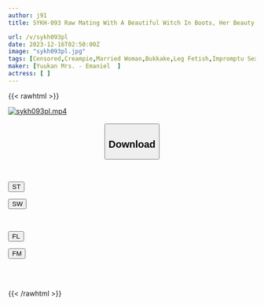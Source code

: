```yaml
---
author: j91
title: SYKH-093 Raw Mating With A Beautiful Witch In Boots, Her Beauty Melts Away With The Pleasure Of Being Penetrated...Yuho, 30 Years Old

url: /v/sykh093pl
date: 2023-12-16T02:50:00Z
image: "sykh093pl.jpg"
tags: [Censored,Creampie,Married Woman,Bukkake,Leg Fetish,Impromptu Sex	 ]
maker: [Yuukan Mrs. - Emaniel  ]
actress: [ ]
---
```



{{< rawhtml >}}

<div class="video" data-videoid="4dOPDMjbxAuKPxM">
    <a href="javascript:;">
        <img src="/v/sykh093pl/sykh093pl.jpg" width="WIDTH" height="HEIGHT" alt="sykh093pl.mp4" loading="lazy">
    </a>
</div>

<script type="text/javascript" src="https://j91.asia/asset/on-demand-st.js"></script>

<br>
  <link rel="stylesheet" href="https://j91.asia/asset/bs5.css">
  
  <center>
  <button class="btn btn-primary" type="button" data-bs-toggle="collapse" data-bs-target=".multi-collapse" aria-expanded="false" aria-controls="multiCollapseExample1 multiCollapseExample2"><h2>Download</h2></button></center>
</p>
<div class="row">
  <div class="col">
    <div class="collapse multi-collapse" id="multiCollapseExample1">
      <div class="card card-body">
	      	      <br>
<div class="buttons">  
<p><a href="https://streamtape.to/v/4dOPDMjbxAuKPxM" target="_blank"><button class="btn-hover color-3"><i class="fa fa-download"></i> ST</button></a></p>
<p><a href="https://flaswish.com/owc0z9xaid52" target="_blank"><button class="btn-hover color-2"><i class="fa fa-download"></i> SW</button></a></p></div>
    </div>
  </div>
</div>
  <div class="col">
    <div class="collapse multi-collapse" id="multiCollapseExample2">
      <div class="card card-body">
	      <br>
<div class="buttons">
<p><a href="https://filelions.site/f/bsnm8x0bd665" target="_blank"><button class="btn-hover color-9"><i class="fa fa-download"></i> FL</button></a></p>
<p><a href="https://filemoon.sx/d/wspnjslqeg67" target="_blank"><button class="btn-hover color-8"><i class="fa fa-download"></i> FM</button></a></p></div>
<br><br>
      </div>
    </div>
  </div>
</div>

{{< /rawhtml >}}